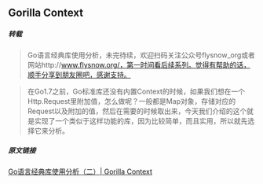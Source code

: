 
## Gorilla Context
 
##### 转载

> Go语言经典库使用分析，未完待续，欢迎扫码关注公众号flysnow_org或者网站http://www.flysnow.org/，第一时间看后续系列。觉得有帮助的话，顺手分享到朋友圈吧，感谢支持。

> 在Go1.7之前，Go标准库还没有内置Context的时候，如果我们想在一个Http.Request里附加值，怎么做呢？一般都是Map对象，存储对应的Request以及附加的值，然后在需要的时候取出来，今天我们介绍的这个就是实现了一个类似于这样功能的库，因为比较简单，而且实用，所以就先选择它来分析。

##### 原文链接
[Go语言经典库使用分析（二）| Gorilla Context](!http://www.flysnow.org/2017/07/29/go-classic-libs-gorilla-context.html)